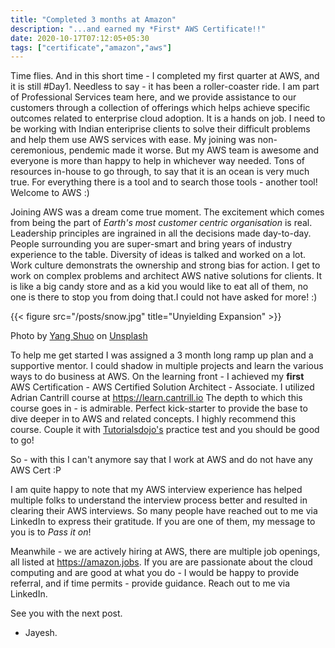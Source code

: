 ```yaml
---
title: "Completed 3 months at Amazon"
description: "...and earned my *First* AWS Certificate!!"
date: 2020-10-17T07:12:05+05:30
tags: ["certificate","amazon","aws"]
---
```


Time flies. And in this short time - I completed my first quarter at AWS, and it is still #Day1. Needless to say - it has been a roller-coaster ride. I am part of Professional Services team here, and we provide assistance to our customers through a collection of offerings which helps achieve specific outcomes related to enterprise cloud adoption. It is a hands on job. I need to be working with Indian enteriprise clients to solve their difficult problems and help them use AWS services with ease. My joining was non-ceremonious, pendemic made it worse. But my AWS team is awesome and everyone is more than happy to help in whichever way needed. Tons of resources in-house to go through, to say that it is an ocean is very much true. For everything there is a tool and to search those tools - another tool! Welcome to AWS :)

Joining AWS was a dream come true moment. The excitement which comes from being the part of _Earth's most customer centric organisation_ is real. Leadership principles are ingrained in all the decisions made day-to-day. People surrounding you are super-smart and bring years of industry experience to the table. Diversity of ideas is talked and worked on a lot. Work culture demonstrats the ownership and strong bias for action. I get to work on complex problems and architect AWS native solutions for clients. It is like a big candy store and as a kid you would like to eat all of them, no one is there to stop you from doing that.I could not have asked for more!  :)

{{< figure src="/posts/snow.jpg" title="Unyielding Expansion" >}}

<span>Photo by <a href="https://unsplash.com/@yangshuo?utm_source=unsplash&amp;utm_medium=referral&amp;utm_content=creditCopyText">Yang Shuo</a> on <a href="https://unsplash.com/images/nature?utm_source=unsplash&amp;utm_medium=referral&amp;utm_content=creditCopyText">Unsplash</a></span>


To help me get started I was assigned a 3 month long ramp up plan and a supportive mentor. I could shadow in multiple projects and learn the various ways to do business at AWS. On the learning front - I achieved my **first** AWS Certification - AWS Certified Solution Architect - Associate. I utilized Adrian Cantrill course at https://learn.cantrill.io The depth to which this course goes in - is admirable. Perfect kick-starter to provide the base to dive deeper in to AWS and related concepts. I highly recommend this course. Couple it with [Tutorialsdojo's](https://tutorialsdojo.com) practice test and you should be good to go!

So - with this I can't anymore say that I work at AWS and do not have any AWS Cert :P

I am quite happy to note that my AWS interview experience has helped multiple folks to understand the interview process better and resulted in clearing their AWS interviews. So many people have reached out to me via LinkedIn to express their gratitude. If you are one of them, my message to you is to _Pass it on_!

Meanwhile - we are actively hiring at AWS, there are multiple job openings, all listed at https://amazon.jobs. If you are are passionate about the cloud computing and are good at what you do - I would be happy to provide referral, and if time permits - provide guidance. Reach out to me via LinkedIn.

See you with the next post.
- Jayesh.